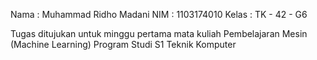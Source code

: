 Nama  : Muhammad Ridho Madani
NIM   : 1103174010
Kelas : TK - 42 - G6

Tugas ditujukan untuk minggu pertama mata kuliah Pembelajaran Mesin (Machine Learning) Program Studi S1 Teknik Komputer
